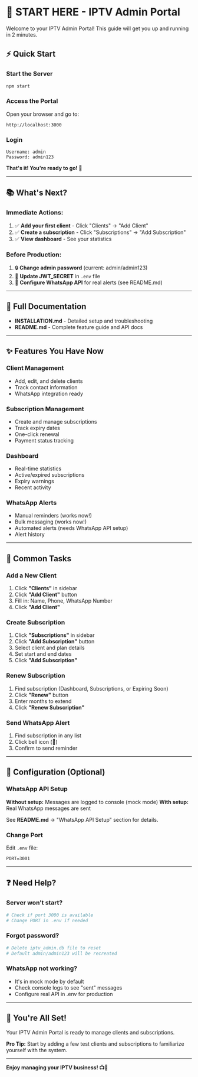 # 🚀 START HERE - IPTV Admin Portal

Welcome to your IPTV Admin Portal! This guide will get you up and running in 2 minutes.

## ⚡ Quick Start

### Start the Server
```bash
npm start
```

### Access the Portal
Open your browser and go to:
```
http://localhost:3000
```

### Login
```
Username: admin
Password: admin123
```

**That's it! You're ready to go! 🎉**

---

## 📚 What's Next?

### Immediate Actions:
1. ✅ **Add your first client** - Click "Clients" → "Add Client"
2. ✅ **Create a subscription** - Click "Subscriptions" → "Add Subscription"
3. ✅ **View dashboard** - See your statistics

### Before Production:
1. 🔒 **Change admin password** (current: admin/admin123)
2. 🔐 **Update JWT_SECRET** in `.env` file
3. 📱 **Configure WhatsApp API** for real alerts (see README.md)

---

## 📖 Full Documentation

- **INSTALLATION.md** - Detailed setup and troubleshooting
- **README.md** - Complete feature guide and API docs

---

## ✨ Features You Have Now

### Client Management
- Add, edit, and delete clients
- Track contact information
- WhatsApp integration ready

### Subscription Management
- Create and manage subscriptions
- Track expiry dates
- One-click renewal
- Payment status tracking

### Dashboard
- Real-time statistics
- Active/expired subscriptions
- Expiry warnings
- Recent activity

### WhatsApp Alerts
- Manual reminders (works now!)
- Bulk messaging (works now!)
- Automated alerts (needs WhatsApp API setup)
- Alert history

---

## 🎯 Common Tasks

### Add a New Client
1. Click **"Clients"** in sidebar
2. Click **"Add Client"** button
3. Fill in: Name, Phone, WhatsApp Number
4. Click **"Add Client"**

### Create Subscription
1. Click **"Subscriptions"** in sidebar
2. Click **"Add Subscription"** button
3. Select client and plan details
4. Set start and end dates
5. Click **"Add Subscription"**

### Renew Subscription
1. Find subscription (Dashboard, Subscriptions, or Expiring Soon)
2. Click **"Renew"** button
3. Enter months to extend
4. Click **"Renew Subscription"**

### Send WhatsApp Alert
1. Find subscription in any list
2. Click bell icon (🔔)
3. Confirm to send reminder

---

## 🔧 Configuration (Optional)

### WhatsApp API Setup

**Without setup:** Messages are logged to console (mock mode)
**With setup:** Real WhatsApp messages are sent

See **README.md** → "WhatsApp API Setup" section for details.

### Change Port

Edit `.env` file:
```
PORT=3001
```

---

## ❓ Need Help?

### Server won't start?
```bash
# Check if port 3000 is available
# Change PORT in .env if needed
```

### Forgot password?
```bash
# Delete iptv_admin.db file to reset
# Default admin/admin123 will be recreated
```

### WhatsApp not working?
- It's in mock mode by default
- Check console logs to see "sent" messages
- Configure real API in .env for production

---

## 🎊 You're All Set!

Your IPTV Admin Portal is ready to manage clients and subscriptions.

**Pro Tip:** Start by adding a few test clients and subscriptions to familiarize yourself with the system.

---

**Enjoy managing your IPTV business! 📺🚀**
